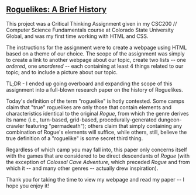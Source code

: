 ## [Roguelikes: A Brief History](https://esccoding.github.io/Roguelikes-A-Brief-History/)

This project was a Critical Thinking Assignment given in my CSC200 // Computer Science Fundamentals course at Colorado State University Global,
and was my first time working with HTML and CSS.

The instructions for the assignment were to create a webpage using HTML based on a theme of our choice. The scope of the assignment was simply 
to create a link to another webpage about our topic, create two lists -- one <em>ordered</em>, one <em>unordered</em> -- each containing at 
least 4 things related to our topic; and to include a picture about our topic.

TL;DR - I ended up going overboard and expanding the scope of this assignment into a full-blown research paper on the history of
Roguelikes.

Today's definition of the term "roguelike" is hotly contested. Some camps claim that "true" roguelikes are only those that contain elements 
and characteristics identical to the original <em>Rogue</em>, from which the genre derives its name (i.e., turn-based, grid-based, 
procedurally-generated dungeon-crawler featuring "permadeath"); others claim that simply containing any combination of Rogue's elements will
suffice, while others, still, believe the true definition of a "roguelike" is some secret third thing.

Regardless of which camp you may fall into, this paper only concerns itself with the games that are considered to be direct descendants
of <em>Rogue</em> (with the exception of <em>Colossal Cave Adventure</em>, which preceded <em>Rogue</em> and from which
it -- and many other genres -- actually drew inspiration).

Thank you for taking the time to view my webpage and read my paper -- I hope you enjoy it!

